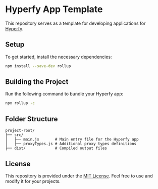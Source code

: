 # Hyperfy App Template

This repository serves as a template for developing applications for [Hyperfy](https://hyperfy.xyz/).

## Setup

To get started, install the necessary dependencies:

```sh
npm install --save-dev rollup
```

## Building the Project

Run the following command to bundle your Hyperfy app:

```sh
npx rollup -c
```

## Folder Structure

```
project-root/
├── src/
│   ├── main.js       # Main entry file for the Hyperfy app
│   ├── proxyTypes.js # Additional proxy types definitions
├── dist/             # Compiled output files
```

## License

This repository is provided under the [MIT License](LICENSE). Feel free to use and modify it for your projects.

